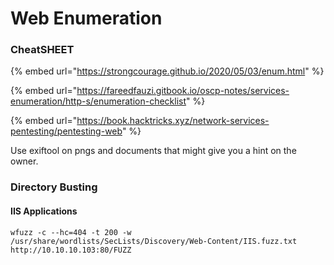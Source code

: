 # Web Enumeration

### CheatSHEET

{% embed url="https://strongcourage.github.io/2020/05/03/enum.html" %}

{% embed url="https://fareedfauzi.gitbook.io/oscp-notes/services-enumeration/http-s/enumeration-checklist" %}

{% embed url="https://book.hacktricks.xyz/network-services-pentesting/pentesting-web" %}

Use exiftool on pngs and documents that might give you a hint on the owner.&#x20;

### Directory Busting&#x20;

#### IIS Applications

```
wfuzz -c --hc=404 -t 200 -w /usr/share/wordlists/SecLists/Discovery/Web-Content/IIS.fuzz.txt http://10.10.10.103:80/FUZZ
```
